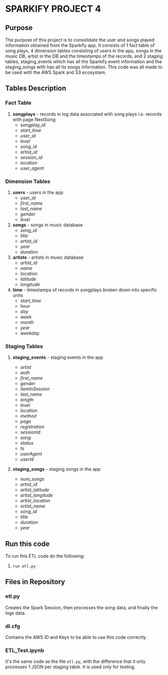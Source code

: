 
# SPARKIFY PROJECT 4


## Purpose

The purpose of this project is to consolidate the user and songs played information obtained from the Sparkify app. It consists of 1 fact table of song plays, 4 dimension tables consisting of users in the app, songs in the music DB, artist in the DB and the timestamps of the records, and 2 staging tables, staging_events which has all the Sparkify event information and the staging_songs with has all its songs information. This code was all made to be used with the AWS Spark and S3 ecosystem.


## Tables Description

### Fact Table

1. **songplays** - records in log data associated with song plays i.e. records with page NextSong
    * *songplay_id*
    * *start_time*
    * *user_id*
    * *level*
    * *song_id*
    * *artist_id*
    * *session_id*
    * *location*
    * *user_agent*

    
### Dimension Tables

1. **users** - users in the app
    * *user_id*
    * *first_name*
    * *last_name*
    * *gender*
    * *level*
1. **songs** - songs in music database
    * *song_id*
    * *title*
    * *artist_id*
    * *year*
    * *duration*
1. **artists** - artists in music database
    * *artist_id*
    * *name*
    * *location*
    * *latitude*
    * *longitude*
1. **time** - timestamps of records in songplays broken down into specific units
    * *start_time*
    * *hour*
    * *day*
    * *week*
    * *month*
    * *year*
    * *weekday*

### Staging Tables

1. **staging_events** - staging events in the app
    * *artist*
    * *auth*
    * *first_name*
    * *gender*
    * *itemInSession*
    * *last_name*
    * *length*
    * *level*
    * *location*
    * *method*
    * *page*
    * *registration*
    * *sessionId*
    * *song*
    * *status*
    * *ts*
    * *userAgent*
    * *userId*

1. **staging_songs** - staging songs in the app
    * *num_songs*
    * *artist_id*
    * *artist_latitude*
    * *artist_longitude*
    * *artist_location*
    * *artist_name*
    * *song_id*
    * *title*
    * *duration*
    * *year*

## Run this code

To run this ETL code do the following:

1. `run etl.py`


## Files in Repository

### etl.py

Creates the Spark Session, then processes the song data, and finally the logs data.

### dl.cfg

Contains the AWS ID and Keys to be able to use this code correctly.

### ETL_Test.ipynb

It's the same code as the file `etl.py`, with the difference that it only processes 1 JSON per staging table. It is used only for testing.